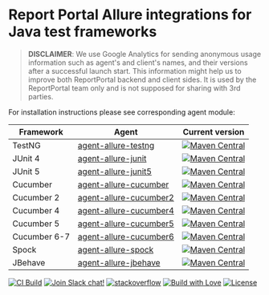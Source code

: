 # Report Portal Allure integrations for Java test frameworks

> **DISCLAIMER**: We use Google Analytics for sending anonymous usage information such as agent's and client's names,
> and their versions after a successful launch start. This information might help us to improve both ReportPortal
> backend and client sides. It is used by the ReportPortal team only and is not supposed for sharing with 3rd parties.

For installation instructions please see corresponding agent module:

| Framework    | Agent                                             | Current version                                                                                                                                                                                                       |
|--------------|---------------------------------------------------|-----------------------------------------------------------------------------------------------------------------------------------------------------------------------------------------------------------------------|
| TestNG       | [agent-allure-testng](agent-allure-testng/)       | [![Maven Central](https://img.shields.io/maven-central/v/com.epam.reportportal/agent-allure-testng.svg?label=Maven%20Central)](https://central.sonatype.com/artifact/com.epam.reportportal/agent-allure-testng)       |
| JUnit 4      | [agent-allure-junit](agent-allure-junit/)         | [![Maven Central](https://img.shields.io/maven-central/v/com.epam.reportportal/agent-allure-junit.svg?label=Maven%20Central)](https://central.sonatype.com/artifact/com.epam.reportportal/agent-allure-junit)         |
| JUnit 5      | [agent-allure-junit5](agent-allure-junit5/)       | [![Maven Central](https://img.shields.io/maven-central/v/com.epam.reportportal/agent-allure-junit5.svg?label=Maven%20Central)](https://central.sonatype.com/artifact/com.epam.reportportal/agent-allure-junit5)       |
| Cucumber     | [agent-allure-cucumber](agent-allure-cucumber/)   | [![Maven Central](https://img.shields.io/maven-central/v/com.epam.reportportal/agent-allure-cucumber.svg?label=Maven%20Central)](https://central.sonatype.com/artifact/com.epam.reportportal/agent-allure-cucumber)   |
| Cucumber 2   | [agent-allure-cucumber2](agent-allure-cucumber2/) | [![Maven Central](https://img.shields.io/maven-central/v/com.epam.reportportal/agent-allure-cucumber2.svg?label=Maven%20Central)](https://central.sonatype.com/artifact/com.epam.reportportal/agent-allure-cucumber2) |
| Cucumber 4   | [agent-allure-cucumber4](agent-allure-cucumber4/) | [![Maven Central](https://img.shields.io/maven-central/v/com.epam.reportportal/agent-allure-cucumber4.svg?label=Maven%20Central)](https://central.sonatype.com/artifact/com.epam.reportportal/agent-allure-cucumber4) |
| Cucumber 5   | [agent-allure-cucumber5](agent-allure-cucumber5/) | [![Maven Central](https://img.shields.io/maven-central/v/com.epam.reportportal/agent-allure-cucumber5.svg?label=Maven%20Central)](https://central.sonatype.com/artifact/com.epam.reportportal/agent-allure-cucumber5) |
| Cucumber 6-7 | [agent-allure-cucumber6](agent-allure-cucumber6/) | [![Maven Central](https://img.shields.io/maven-central/v/com.epam.reportportal/agent-allure-cucumber6.svg?label=Maven%20Central)](https://central.sonatype.com/artifact/com.epam.reportportal/agent-allure-cucumber6) |
| Spock        | [agent-allure-spock](agent-allure-spock/)         | [![Maven Central](https://img.shields.io/maven-central/v/com.epam.reportportal/agent-allure-spock.svg?label=Maven%20Central)](https://central.sonatype.com/artifact/com.epam.reportportal/agent-allure-spock)         |
| JBehave      | [agent-allure-jbehave](agent-allure-jbehave/)     | [![Maven Central](https://img.shields.io/maven-central/v/com.epam.reportportal/agent-allure-jbehave.svg?label=Maven%20Central)](https://central.sonatype.com/artifact/com.epam.reportportal/agent-allure-jbehave)     |

[![CI Build](https://github.com/reportportal/allure-java/actions/workflows/ci.yml/badge.svg)](https://github.com/reportportal/allure-java/actions/workflows/ci.yml)
[![Join Slack chat!](https://slack.epmrpp.reportportal.io/badge.svg)](https://slack.epmrpp.reportportal.io/)
[![stackoverflow](https://img.shields.io/badge/reportportal-stackoverflow-orange.svg?style=flat)](http://stackoverflow.com/questions/tagged/reportportal)
[![Build with Love](https://img.shields.io/badge/build%20with-❤%EF%B8%8F%E2%80%8D-lightgrey.svg)](http://reportportal.io?style=flat)
[![License](https://img.shields.io/badge/License-Apache%202.0-blue.svg)](https://opensource.org/licenses/Apache-2.0)
